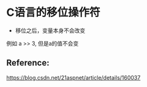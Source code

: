 # C语言的移位操作符



* 移位之后，变量本身不会改变

例如 a >> 3, 但是a的值不会变





## Reference:

https://blog.csdn.net/21aspnet/article/details/160037

